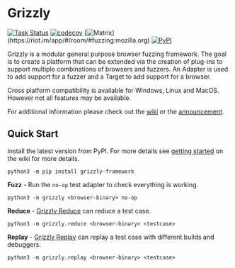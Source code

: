 Grizzly
=======
[![Task Status](https://community-tc.services.mozilla.com/api/github/v1/repository/MozillaSecurity/grizzly/master/badge.svg)](https://community-tc.services.mozilla.com/api/github/v1/repository/MozillaSecurity/grizzly/master/latest)
[![codecov](https://codecov.io/gh/MozillaSecurity/grizzly/branch/master/graph/badge.svg)](https://codecov.io/gh/MozillaSecurity/grizzly)
[![Matrix](https://img.shields.io/badge/dynamic/json?color=green&label=chat&query=%24.chunk[%3F(%40.canonical_alias%3D%3D%22%23fuzzing%3Amozilla.org%22)].num_joined_members&suffix=%20users&url=https%3A%2F%2Fmozilla.modular.im%2F_matrix%2Fclient%2Fr0%2FpublicRooms&style=flat&logo=matrix)](https://riot.im/app/#/room/#fuzzing:mozilla.org)
[![PyPI](https://img.shields.io/pypi/v/grizzly-framework)](https://pypi.org/project/grizzly-framework)

Grizzly is a modular general purpose browser fuzzing framework. The goal is to create a platform that can be extended via the creation of plug-ins to support multiple combinations of browsers and fuzzers. An Adapter is used to add support for a fuzzer and a Target to add support for a browser.

Cross platform compatibility is available for Windows, Linux and MacOS.
However not all features may be available.

For additional information please check out the [wiki](https://github.com/MozillaSecurity/grizzly/wiki) or the [announcement](https://blog.mozilla.org/security/2019/07/10/grizzly/).

Quick Start
------------
Install the latest version from PyPI. For more details see [getting started](https://github.com/MozillaSecurity/grizzly/wiki/Getting-Started) on the wiki for more details.

```python3 -m pip install grizzly-framework```

**Fuzz** - Run the `no-op` test adapter to check everything is working.

```python3 -m grizzly <browser-binary> no-op```

**Reduce** - [Grizzly Reduce](https://github.com/MozillaSecurity/grizzly/wiki/Grizzly-Reduce) can reduce a test case.

```python3 -m grizzly.reduce <browser-binary> <testcase>```

**Replay** - [Grizzly Replay](https://github.com/MozillaSecurity/grizzly/wiki/Grizzly-Replay) can replay a test case with different builds and debuggers.

```python3 -m grizzly.replay <browser-binary> <testcase>```


